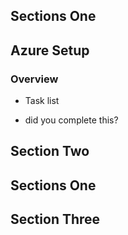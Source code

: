 ## Sections One

## Azure Setup

### Overview

* Task list
- did you complete this?



## Section Two

## Sections One


## Section Three
